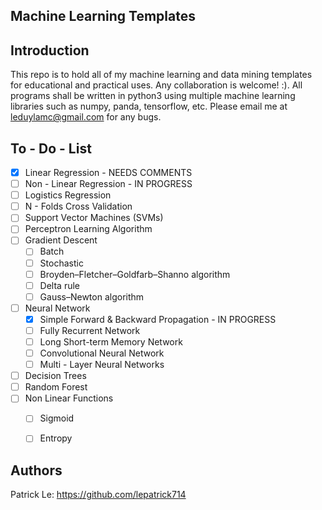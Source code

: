 Machine Learning Templates
------------

Introduction
------------
This repo is to hold all of my machine learning and data mining templates for educational and practical uses. Any collaboration is welcome! :). All programs shall be written 
in python3 using multiple machine learning libraries such as numpy, panda, tensorflow, etc. Please email me at leduylamc@gmail.com for any bugs.


To - Do - List
------------
- [x] Linear Regression - NEEDS COMMENTS 
- [ ] Non - Linear Regression - IN PROGRESS
- [ ] Logistics Regression
- [ ] N - Folds Cross Validation 
- [ ] Support Vector Machines (SVMs)
- [ ] Perceptron Learning Algorithm 
- [ ] Gradient Descent  
	- [ ] Batch 
	- [ ] Stochastic
	- [ ] Broyden–Fletcher–Goldfarb–Shanno algorithm
	- [ ] Delta rule
	- [ ] Gauss–Newton algorithm
- [ ] Neural Network
	- [x] Simple Forward & Backward Propagation - IN PROGRESS
    - [ ] Fully Recurrent Network
	- [ ] Long Short-term Memory Network
	- [ ] Convolutional Neural Network
	- [ ] Multi - Layer Neural Networks
- [ ] Decision Trees 
- [ ] Random Forest 
- [ ] Non Linear Functions 
	- [ ] Sigmoid 
	- [ ] Entropy


Authors
------------
Patrick Le: https://github.com/lepatrick714
